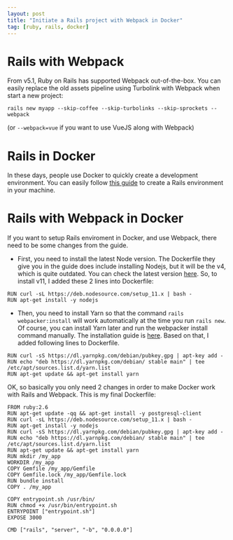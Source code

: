 ```yaml
---
layout: post
title: "Initiate a Rails project with Webpack in Docker"
tag: [ruby, rails, docker]
---
```

# Rails with Webpack

From v5.1, Ruby on Rails has supported Webpack out-of-the-box. You can easily replace the old assets pipeline using Turbolink with Webpack when start a new project:


```
rails new myapp --skip-coffee --skip-turbolinks --skip-sprockets --webpack
```

(or `--webpack=vue` if you want to use VueJS along with Webpack)

# Rails in Docker

In these days, people use Docker to quickly create a development environment. You can easily follow [this guide](https://docs.docker.com/compose/rails/) to create a Rails environment in your machine.

# Rails with Webpack in Docker

If you want to setup Rails enviroment in Docker, and use Webpack, there need to be some changes from the guide.

* First, you need to install the latest Node version. The Dockerfile they give you in the guide does include installing Nodejs, but it will be the v4, which is quite outdated. You can check the latest version [here](https://github.com/nodesource/distributions/blob/master/README.md#debinstall). So, to install v11, I added these 2 lines into Dockerfile:
```docker
RUN curl -sL https://deb.nodesource.com/setup_11.x | bash -
RUN apt-get install -y nodejs
```
* Then, you need to install Yarn so that the command `rails  webpacker:install` will work automatically at the time you run `rails new`. Of course, you can install Yarn later and run the webpacker install command manually. The installation guide is [here](https://yarnpkg.com/lang/en/docs/install/#debian-stable). Based on that, I added following lines to Dockerfile.
```docker
RUN curl -sS https://dl.yarnpkg.com/debian/pubkey.gpg | apt-key add -
RUN echo "deb https://dl.yarnpkg.com/debian/ stable main" | tee /etc/apt/sources.list.d/yarn.list
RUN apt-get update && apt-get install yarn
```

OK, so basically you only need 2 changes in order to make Docker work with Rails and Webpack. This is my final Dockerfile:
```docker
FROM ruby:2.6
RUN apt-get update -qq && apt-get install -y postgresql-client
RUN curl -sL https://deb.nodesource.com/setup_11.x | bash -
RUN apt-get install -y nodejs
RUN curl -sS https://dl.yarnpkg.com/debian/pubkey.gpg | apt-key add -
RUN echo "deb https://dl.yarnpkg.com/debian/ stable main" | tee /etc/apt/sources.list.d/yarn.list
RUN apt-get update && apt-get install yarn
RUN mkdir /my_app
WORKDIR /my_app
COPY Gemfile /my_app/Gemfile
COPY Gemfile.lock /my_app/Gemfile.lock
RUN bundle install
COPY . /my_app

COPY entrypoint.sh /usr/bin/
RUN chmod +x /usr/bin/entrypoint.sh
ENTRYPOINT ["entrypoint.sh"]
EXPOSE 3000

CMD ["rails", "server", "-b", "0.0.0.0"]
```

